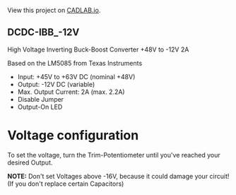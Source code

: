 View this project on [CADLAB.io](https://cadlab.io/project/23857).

## DCDC-IBB_-12V
High Voltage Inverting Buck-Boost Converter +48V to -12V 2A

Based on the LM5085 from Texas Instruments

- Input: +45V to +63V DC (nominal +48V)
- Output: -12V DC (variable)
- Max. Output Current: 2A (max. 2.2A)
- Disable Jumper
- Output-On LED


# Voltage configuration

To set the voltage, turn the Trim-Potentiometer until you've reached your desired Output.

**NOTE:** Don't set Voltages above -16V, because it could damage your circuit! (If you don't replace certain Capacitors)
